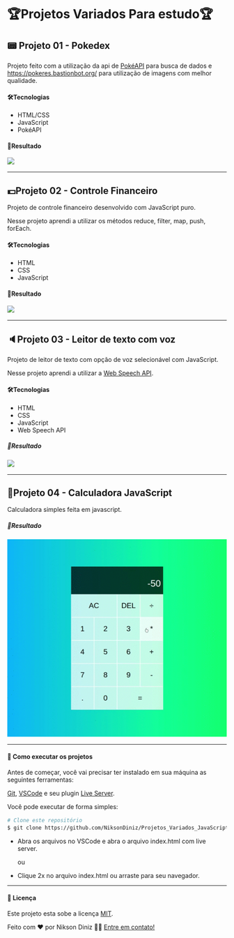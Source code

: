 # :trophy:Projetos Variados Para estudo:trophy:



## :pager: Projeto 01 - Pokedex

Projeto feito com a utilização da api de [PokéAPI](https://pokeapi.co/) para busca de dados e https://pokeres.bastionbot.org/ para utilização de imagens com melhor qualidade.

#### 🛠Tecnologias

- HTML/CSS
- JavaScript
- PokéAPI

#### 🎨Resultado

![](https://github.com/NiksonDiniz/variosProjetos/blob/master/imagensDosProjetos/projetoPokedex.gif)

------

## :dollar:Projeto 02 - Controle Financeiro

Projeto de controle financeiro desenvolvido com JavaScript puro.

Nesse projeto aprendi a utilizar os métodos reduce, filter, map, push, forEach.

#### 🛠Tecnologias

- HTML
- CSS
- JavaScript

#### 🎨Resultado

![](https://github.com/NiksonDiniz/variosProjetos/blob/master/imagensDosProjetos/controleFinanceiro.gif)

------

## :speaker:Projeto 03 - Leitor de texto com voz

Projeto de leitor de texto com opção de voz selecionável com JavaScript.

Nesse projeto aprendi a utilizar a [Web Speech API](https://developer.mozilla.org/en-US/docs/Web/API/Web_Speech_API).

#### 🛠Tecnologias

- HTML
- CSS
- JavaScript
- Web Speech API

##### 🎨Resultado

![](https://github.com/NiksonDiniz/variosProjetos/blob/master/imagensDosProjetos/Leitor.gif)

------

## :office:Projeto 04 - Calculadora JavaScript

Calculadora simples feita em javascript. 

##### 🎨Resultado

![](https://github.com/NiksonDiniz/Projetos_Variados_JavaScript/blob/master/imagensDosProjetos/calculadoraJS.gif)

------



#### 🚀 Como executar os projetos

Antes de começar, você vai precisar ter instalado em sua máquina as seguintes ferramentas:

[Git](https://git-scm.com/), [VSCode](https://code.visualstudio.com/) e seu plugin [Live Server](https://marketplace.visualstudio.com/items?itemName=ritwickdey.LiveServer).

Você pode executar de forma simples:

```bash
# Clone este repositório
$ git clone https://github.com/NiksonDiniz/Projetos_Variados_JavaScript.git
```

- Abra os arquivos no VSCode e abra o arquivo index.html com live server.

  ou

- Clique 2x no arquivo index.html ou arraste para seu navegador.

------

#### 📝 Licença

Este projeto esta sobe a licença [MIT](https://github.com/NiksonDiniz/Projetos_Variados_JavaScript/blob/master/LICENSE).

Feito com ❤️ por Nikson Diniz 👋🏽 [Entre em contato!](https://www.linkedin.com/in/niksondiniz/)

